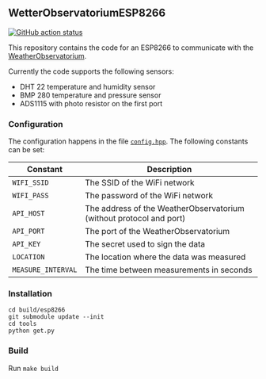 ## WetterObservatoriumESP8266

[![GitHub action status][github_badge]][github_action]

This repository contains the code for an ESP8266 to communicate with the
[WeatherObservatorium][git_wo].

Currently the code supports the following sensors:
* DHT 22 temperature and humidity sensor
* BMP 280 temperature and pressure sensor
* ADS1115 with photo resistor on the first port

### Configuration

The configuration happens in the file [`config.hpp`][config_header].
The following constants can be set:

| Constant           | Description                                                         |
|--------------------|---------------------------------------------------------------------|
| `WIFI_SSID`        | The SSID of the WiFi network                                        |
| `WIFI_PASS`        | The password of the WiFi network                                    |
| `API_HOST`         | The address of the WeatherObservatorium (without protocol and port) |
| `API_PORT`         | The port of the WeatherObservatorium                                |
| `API_KEY`          | The secret used to sign the data                                    |
| `LOCATION`         | The location where the data was measured                            |
| `MEASURE_INTERVAL` | The time between measurements in seconds                            |

### Installation

```
cd build/esp8266
git submodule update --init
cd tools
python get.py
```

### Build

Run `make build`

  [config_header]: WetterObservatoriumESP8266/config.hpp
  [git_wo]: https://github.com/kalehmann/WetterObservatoriumWeb
  [github_action]: https://github.com/kalehmann/WetterObservatoriumESP8266/actions/workflows/main.yaml/
  [github_badge]: https://github.com/kalehmann/WetterObservatoriumESP8266/actions/workflows/main.yaml/badge.svg

